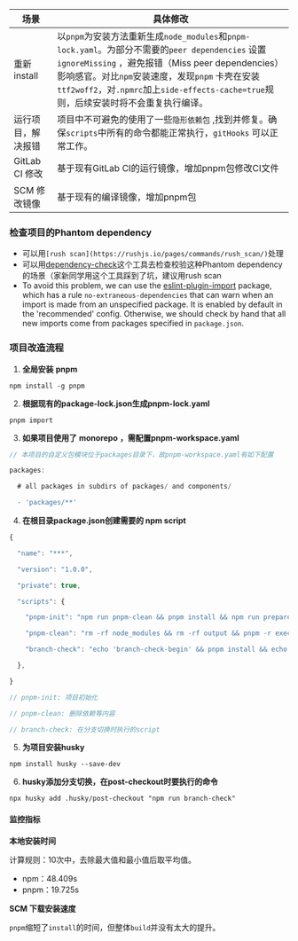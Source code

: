| 场景               | 具体修改                                                     |
| ------------------ | ------------------------------------------------------------ |
| 重新 install       | 以`pnpm`为安装方法重新生成`node_modules`和`pnpm-lock.yaml`。为部分不需要的`peer dependencies` 设置 `ignoreMissing` ，避免报错（Miss peer dependencies）影响感官。对比`npm`安装速度，发现`pnpm` 卡壳在安装`ttf2woff2`，对`.npmrc`加上`side-effects-cache=true`规则，后续安装时将不会重复执行编译。 |
| 运行项目，解决报错 | 项目中不可避免的使用了一些`隐形依赖包` ,找到并修复。确保`scripts`中所有的命令都能正常执行，`gitHooks` 可以正常工作。 |
| GitLab CI 修改     | 基于现有GitLab CI的运行镜像，增加pnpm包修改CI文件            |
| SCM 修改镜像       | 基于现有的编译镜像，增加pnpm包                               |



### 检查项目的Phantom dependency

- 可以用`[rush scan](https://rushjs.io/pages/commands/rush_scan/)`处理
- 可以用[dependency-check](https://www.npmjs.com/package/dependency-check)这个工具去检查校验这种Phantom dependency的场景（家新同学用这个工具踩到了坑，建议用rush scan
- To avoid this problem, we can use the [eslint-plugin-import](https://github.com/benmosher/eslint-plugin-import) package, which has a rule `no-extraneous-dependencies` that can warn when an import is made from an unspecified package. It is enabled by default in the 'recommended' config. Otherwise, we should check by hand that all new imports come from packages specified in `package.json`.



### 项目改造流程

1. **全局安装** **pnpm**

```
npm install -g pnpm
```

2. **根据现有的package-lock.json生成pnpm-lock.yaml**

```
pnpm import
```

3. **如果项目使用了** **monorepo** **，需配置pnpm-workspace.yaml**

```go
// 本项目的自定义包模块位于packages目录下，故pnpm-workspace.yaml有如下配置

packages:

  # all packages in subdirs of packages/ and components/

  - 'packages/**'
```

4. **在根目录package.json创建需要的 npm script**

```javascript
{

  "name": "***",

  "version": "1.0.0",

  "private": true,

  "scripts": {

    "pnpm-init": "npm run pnpm-clean && pnpm install && npm run prepare",

    "pnpm-clean": "rm -rf node_modules && rm -rf output && pnpm -r exec -- rm -rf node_modules",

    "branch-check": "echo 'branch-check-begin' && pnpm install && echo 'branch-check-end'",

  },

}

// pnpm-init: 项目初始化

// pnpm-clean: 删除依赖等内容

// branch-check: 在分支切换时执行的script
```

5. **为项目安装husky**

```
npm install husky --save-dev
```

6. **husky添加分支切换，在post-checkout时要执行的命令**

```
npx husky add .husky/post-checkout "npm run branch-check"
```

#### 监控指标

**本地安装时间**

计算规则：10次中，去除最大值和最小值后取平均值。

- npm：48.409s
- pnpm：19.725s

**SCM 下载安装速度**

`pnpm`缩短了`install`的时间，但整体`build`并没有太大的提升。